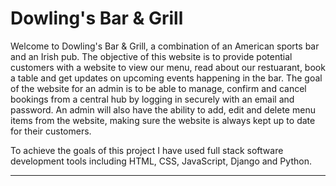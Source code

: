 # Dowling's Bar & Grill

Welcome to Dowling's Bar & Grill, a combination of an American sports bar and an Irish pub. The objective of this website is to provide potential customers with a website to view our menu, read about our restuarant, book a table and get updates on upcoming events happening in the bar. The goal of the website for an admin is to be able to manage, confirm and cancel bookings from a central hub by logging in securely with an email and password. An admin will also have the ability to add, edit and delete menu items from the website, making sure the website is always kept up to date for their customers.

To achieve the goals of this project I have used full stack software development tools including HTML, CSS, JavaScript, Django and Python.

---

